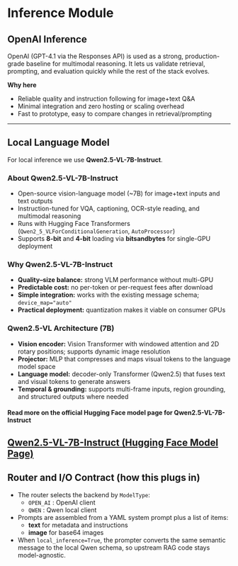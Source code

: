# Inference Module

## OpenAI Inference

OpenAI (GPT-4.1 via the Responses API) is used as a strong, production-grade baseline for multimodal reasoning. It lets us validate retrieval, prompting, and evaluation quickly while the rest of the stack evolves.

**Why here**
- Reliable quality and instruction following for image+text Q&A
- Minimal integration and zero hosting or scaling overhead
- Fast to prototype, easy to compare changes in retrieval/prompting

---

## Local Language Model

For local inference we use **Qwen2.5-VL-7B-Instruct**.

### About Qwen2.5-VL-7B-Instruct
- Open-source vision-language model (~7B) for image+text inputs and text outputs
- Instruction-tuned for VQA, captioning, OCR-style reading, and multimodal reasoning
- Runs with Hugging Face Transformers (`Qwen2_5_VLForConditionalGeneration`, `AutoProcessor`)
- Supports **8-bit** and **4-bit** loading via **bitsandbytes** for single-GPU deployment

### Why Qwen2.5-VL-7B-Instruct
- **Quality–size balance:** strong VLM performance without multi-GPU
- **Predictable cost:** no per-token or per-request fees after download
- **Simple integration:** works with the existing message schema; `device_map="auto"`
- **Practical deployment:** quantization makes it viable on consumer GPUs

### Qwen2.5-VL Architecture (7B)
- **Vision encoder:** Vision Transformer with windowed attention and 2D rotary positions; supports dynamic image resolution
- **Projector:** MLP that compresses and maps visual tokens to the language model space
- **Language model:** decoder-only Transformer (Qwen2.5) that fuses text and visual tokens to generate answers
- **Temporal & grounding:** supports multi-frame inputs, region grounding, and structured outputs where needed

#### Read more on the official Hugging Face model page for Qwen2.5-VL-7B-Instruct  
[Qwen2.5-VL-7B-Instruct (Hugging Face Model Page)](https://huggingface.co/Qwen/Qwen2.5-VL-7B-Instruct)
---

## Router and I/O Contract (how this plugs in)
- The router selects the backend by `ModelType`:
  - `OPEN_AI` : OpenAI client
  - `QWEN` : Qwen local client
- Prompts are assembled from a YAML system prompt plus a list of items:
  - **text** for metadata and instructions
  - **image** for base64 images
- When `local_inference=True`, the prompter converts the same semantic message to the local Qwen schema, so upstream RAG code stays model-agnostic.